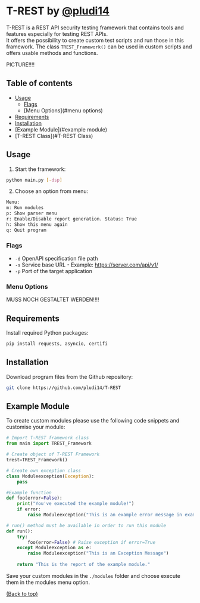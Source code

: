 

# T-REST by [@pludi14](https://github.com/pludi14)

T-REST is a REST API security testing framework that contains tools and features especially for testing REST APIs.<br>
It offers the possibility to create custom test scripts and run those in this framework. 
The class `TREST_Framework()` can be used in custom scripts and offers usable methods and functions.

PICTURE!!!!

## Table of contents

- [Usage](#usage)
  - [Flags](#flags)
  - [Menu Options](#menu options)
- [Requirements](#requirements)
- [Installation](#installation)
- [Example Module](#example module)
- [T-REST Class](#T-REST Class)


## Usage

1. Start the framework:
  ```bash
  python main.py [-dsp]
  ```
2. Choose an option from menu:
  ```bash
  Menu: 
  m: Run modules 
  p: Show parser menu 
  r: Enable/Disable report generation. Status: True
  h: Show this menu again 
  q: Quit program
  ```

### Flags
- `-d`   OpenAPI specification file path
- `-s`   Service base URL - Example: https://server.com/api/v1/
- `-p`   Port of the target application

### Menu Options
MUSS NOCH GESTALTET WERDEN!!!!

## Requirements

Install required Python packages:
  ```bash
  pip install requests, asyncio, certifi
  ```

## Installation

Download program files from the Github repository: 
  ```bash
  git clone https://github.com/pludi14/T-REST
  ```

## Example Module


To create custom modules please use the following code snippets and customise your module: <br>
```python
# Import T-REST framework class
from main import TREST_Framework

# Create object of T-REST Framework 
trest=TREST_Framework() 

# Create own exception class
class Moduleexception(Exception): 
    pass

#Example function
def foo(error=False):
    print("You've executed the example module!")
    if error:
        raise Moduleexception("This is an example error message in example module.")

# run() method must be available in order to run this module
def run(): 
    try:
        foo(error=False) # Raise exception if error=True
    except Moduleexception as e:
        raise Moduleexception("This is an Exception Message")
    
    return "This is the report of the example module."
```

Save your custom modules in the ``./modules`` folder and choose execute them in the modules menu option.

[(Back to top)](#table-of-contents)
